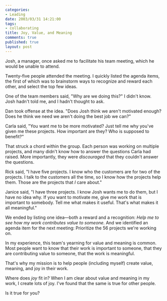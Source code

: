 ```yaml
--- 
categories: 
- Leading
date: 2003/03/31 14:21:00
tags: 
- collaborating
title: Joy, Value, and Meaning
comments: true
published: true
layout: post
---
```


<p> Josh, a manager, once asked me to facilitate his team meeting, which he would be unable to attend. </p>
<p> Twenty-five people attended the meeting.  I quickly listed the agenda items, the first of which was to brainstorm ways to recognize and reward each other, and select the top few ideas. </p>
<p> One of the team members said, "Why are we doing this?"  I didn't know.  Josh hadn't told me, and I hadn't thought to ask. </p>
<p> Dan took offense at the idea.  "Does Josh think we aren't motivated enough?  Does he think we need we aren't doing the best job we can?" </p>
<p> Carla said, "You want me to be more motivated?  Just tell me why you've given me these projects.  How important are they?  Who is supposed to benefit?" </p>
<p> That struck a chord within the group.  Each person was working on multiple projects, and many didn't know how to answer the questions Carla had raised.  More importantly, they were <em>discouraged</em> that they couldn't answer the questions. </p>
<p> Rick said, "I have five projects.  I know who the customers are for two of the projects.  I talk to the customers all the time, so I know how the projects help them.  Those are the projects that <em>I</em> care about." </p>
<p> Janice said, "I have three projects.  I know Josh wants me to do them, but I have no idea why.  If you want to motivate me, give me work that is important to somebody.  Tell me what makes it useful.  That's what makes it all meaningful." </p>
<p> We ended by listing one idea—both a reward and a recognition:  <em>Help me to see how my work contributes value to someone.</em>  And we identified an agenda item for the next meeting:  Prioritize the 56 projects we're working on. </p>
<p> In my experience, this team's yearning for value and meaning is common.  Most people want to know that their work is important to someone, that they are contributing value to someone, that the work is meaningful. </p>
<p> That's why my mission is to help people (including myself) create value, meaning, and joy in their work. </p>
<p> Where does <em>joy</em> fit in?  When I am clear about value and meaning in my work, I create lots of joy.  I've found that the same is true for other people. </p>
<p> Is it true for you? </p>
